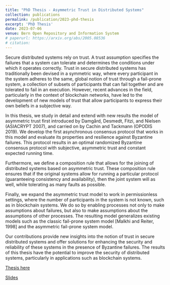 ```yaml
---
title: "PhD Thesis - Asymmetric Trust in Distributed Systems"
collection: publications
permalink: /publication/2023-phd-thesis
excerpt: 'PhD Thesis'
date: 2023-07-06
venue: Bern Open Repository and Information System
# paperurl: https://arxiv.org/abs/2005.08536
# citation: 
---
```


Secure distributed systems rely on trust. A trust assumption specifies the failures that a system can tolerate and determines the conditions under which it operates correctly. Trust in secure distributed systems has traditionally been devised in a symmetric way, where every participant in the system adheres to the same, global notion of trust through a fail-prone system, a collection of subsets of participants that can fail together and are tolerated to fail in an execution. However, recent advances in the field, particularly in the context of blockchain networks, have led to the development of new models of trust that allow participants to express their own beliefs in a subjective way.

In this thesis, we study in detail and extend with new results the model of asymmetric trust first introduced by Damgård, Desmedt, Fitzi, and Nielsen (ASIACRYPT 2007), and carried on by Cachin and Tackmann (OPODIS 2019). We develop the first asynchronous consensus protocol that works in this model and evaluate its properties and resilience against Byzantine failures. This protocol results in an optimal randomized Byzantine consensus protocol with subjective, asymmetric trust and constant expected running time. 

Furthermore, we define a composition rule that allows for the joining of distributed systems based on asymmetric trust. These composition rule ensures that if the original systems allow for running a particular protocol (guaranteeing consistency and availability), then the joint system will as well, while tolerating as many faults as possible. 

Finally, we expand the asymmetric trust model to work in permissionless settings, where the number of participants in the system is not known, such as in blockchain systems. We do so by enabling processes not only to make assumptions about failures, but also to make assumptions about the assumptions of other processes. The resulting model generalizes existing models such as the classic fail-prone system model [Malkhi and Reiter, 1998] and the asymmetric fail-prone system model. 

Our contributions provide new insights into the notion of trust in secure distributed systems and offer solutions for enhancing the security and reliability of these systems in the presence of Byzantine failures. The results of this thesis have the potential to improve the security of distributed systems, particularly in applications such as blockchain systems.

[Thesis here](https://boristheses.unibe.ch/4481/) 

[Slides](https://github.com/LucaZanolini/lucazanolini.github.io/blob/master/PhD%20Presentation.pdf)